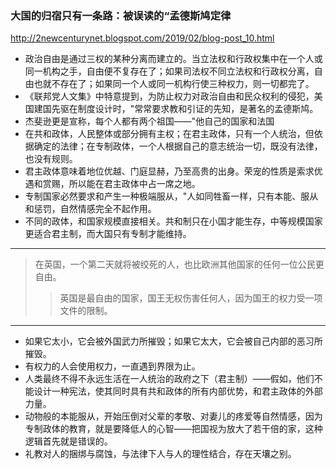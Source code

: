 ### 大国的归宿只有一条路：被误读的“孟德斯鸠定律
http://2newcenturynet.blogspot.com/2019/02/blog-post_10.html
- 政治自由是通过三权的某种分离而建立的。当立法权和行政权集中在一个人或同一机构之手，自由便不复存在了；如果司法权不同立法权和行政权分离，自由也就不存在了；如果同一个人或同一机构行使三种权力，则一切都完了。
- 《联邦党人文集》中特意提到，为防止权力对政治自由和民众权利的侵犯，美国建国先驱在制度设计时，"常常要求教和引证的先知，是著名的孟德斯鸠。
- 杰斐逊更是宣称，每个人都有两个祖国——"他自己的国家和法国
- 在共和政体，人民整体或部分拥有主权；在君主政体，只有一个人统治，但依据确定的法律；在专制政体，一个人根据自己的意志统治一切，既没有法律，也没有规则。
- 君主政体意味着地位优越、门庭显赫，乃至高贵的出身。荣宠的性质是索求优遇和赏赐，所以能在君主政体中占一席之地。
- 专制国家必然要求和产生一种极端服从，"人如同牲畜一样，只有本能、服从和惩罚，自然情感完全不起作用。
- 不同的政体，和国家规模直接相关。共和制只在小国才能生存，中等规模国家更适合君主制，而大国只有专制才能维持。
---
>在英国，一个第二天就将被绞死的人，也比欧洲其他国家的任何一位公民更自由。
>>英国是最自由的国家，国王无权伤害任何人，因为国王的权力受一项文件的限制。
---
- 如果它太小，它会被外国武力所摧毁；如果它太大，它会被自己内部的恶习所摧毁。
- 有权力的人会使用权力，一直遇到界限为止。
- 人类最终不得不永远生活在一人统治的政府之下（君主制）——假如，他们不能设计一种宪法，使其同时具有共和政体的所有内部优势，和君主政体的外部力量。
- 动物般的本能服从，开始压倒对父辈的孝敬、对妻儿的疼爱等自然情感，因为专制政体的教育，就是要降低人的心智——把国视为放大了若干倍的家，这种逻辑首先就是错误的。
- 礼教对人的捆绑与腐蚀，与法律下人与人的理性结合，存在天壤之别。